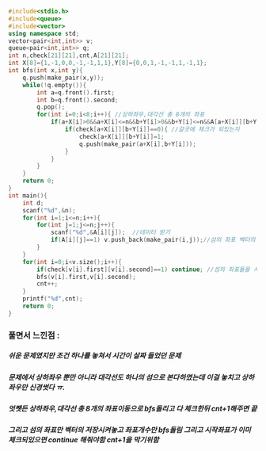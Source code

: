 ```cpp
#include<stdio.h>
#include<queue>
#include<vector>
using namespace std;
vector<pair<int,int>> v;
queue<pair<int,int>> q;
int n,check[21][21],cnt,A[21][21];
int X[8]={1,-1,0,0,-1,-1,1,1},Y[8]={0,0,1,-1,-1,1,-1,1};
int bfs(int x,int y){
	q.push(make_pair(x,y));
	while(!q.empty()){
		int a=q.front().first;
		int b=q.front().second;
		q.pop();
		for(int i=0;i<8;i++){ //상하좌우,대각선 총 8개의 좌표
			if(a+X[i]>0&&a+X[i]<=n&&b+Y[i]>0&&b+Y[i]<=n&&A[a+X[i]][b+Y[i]]!=0){//0~n범위의 안나가는지, 그리고 바다인지 아닌지 체크
				if(check[a+X[i]][b+Y[i]]==0){ //갈곳에 체크가 되있는지
					check[a+X[i]][b+Y[i]]=1;
					q.push(make_pair(a+X[i],b+Y[i]));
				}
			}
		}
	}
	return 0;
}
int main(){
	int d;
	scanf("%d",&n);
	for(int i=1;i<=n;i++){
		for(int j=1;j<=n;j++){
			scanf("%d",&A[i][j]);  //데이터 받기
			if(A[i][j]==1) v.push_back(make_pair(i,j));//섬의 좌표 벡터의 넣어주기
		}
	}
	for(int i=0;i<v.size();i++){
		if(check[v[i].first][v[i].second]==1) continue; //섬의 좌표들을 시작으로 bfs돌리기 check되있으면 continue
		bfs(v[i].first,v[i].second);
		cnt++;
	}
	printf("%d",cnt);
	return 0;
}
```

### 풀면서 느낀점 :
##### 쉬운 문제였지만 조건 하나를 놓쳐서 시간이 살짜 들었던 문제
##### 문제에서 상하좌우 뿐만 아니라 대각선도 하나의 섬으로 본다하였는데 이걸 놓치고 상하좌우만 신경썻다 ㅠ.
##### 엇쨋든 상하좌우,대각선 총 8개의 좌표이동으로 bfs돌리고 다 체크한뒤 cnt+1해주면 끝
##### 그리고 섬의 좌표만 벡터의 저장시켜놓고 좌표개수만 bfs돌림 그리고 시작좌표가 이미 체크되있으면 continue 해줘야함 cnt+1을 막기위함

